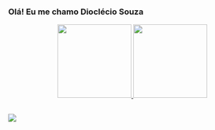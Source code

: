 ### Olá! Eu me chamo Dioclécio Souza

<div align="center">
  <a href="https://github.com/dioclecio-souza">
  <img height="150em" src="https://github-readme-stats.vercel.app/api?username=dioclecio-souza&show_icons=true&theme=omni&include_all_commits=true&count_private=true"/>
  <img height="150em" src="https://github-readme-stats.vercel.app/api/top-langs/?username=dioclecio-souza&layout=compact&langs_count=7&theme=omni"/>
</div>
  
  ##
  
<div> 
  <a href="https://www.linkedin.com/in/dioclecio-souza/" target="_blank"><img src="https://img.shields.io/badge/-LinkedIn-%230077B5?style=for-the-badge&logo=linkedin&logoColor=white" target="_blank"></a> 
</div>
